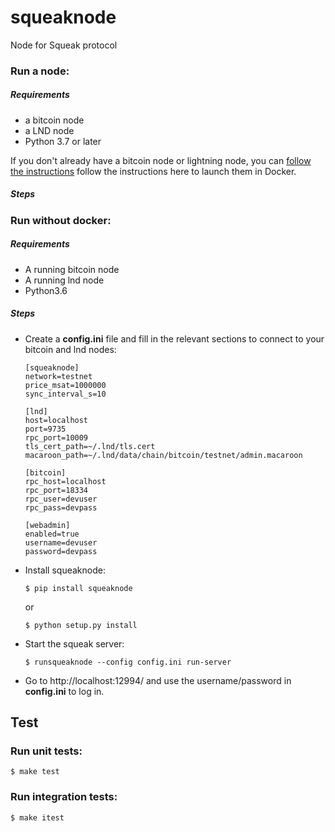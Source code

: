 # squeaknode

Node for Squeak protocol

### Run a node:

##### Requirements
* a bitcoin node
* a LND node
* Python 3.7 or later

If you don't already have a bitcoin node or lightning node, you can [follow the instructions](docs/DOCKER.md) follow the instructions here to launch them in Docker.

##### Steps

### Run without docker:

##### Requirements
* A running bitcoin node
* A running lnd node
* Python3.6

##### Steps
- Create a **config.ini** file and fill in the relevant sections to connect to your bitcoin and lnd nodes:
	```
	[squeaknode]
	network=testnet
	price_msat=1000000
	sync_interval_s=10

	[lnd]
	host=localhost
	port=9735
	rpc_port=10009
	tls_cert_path=~/.lnd/tls.cert
	macaroon_path=~/.lnd/data/chain/bitcoin/testnet/admin.macaroon

	[bitcoin]
	rpc_host=localhost
	rpc_port=18334
	rpc_user=devuser
	rpc_pass=devpass

	[webadmin]
	enabled=true
	username=devuser
	password=devpass
	```
- Install squeaknode:
	```
	$ pip install squeaknode
	```
	or
	```
	$ python setup.py install
	```

- Start the squeak server:
 	```
	$ runsqueaknode --config config.ini run-server
	```
- Go to http://localhost:12994/ and use the username/password in **config.ini** to log in.

## Test

### Run unit tests:

```
$ make test
```

### Run integration tests:

```
$ make itest
```
